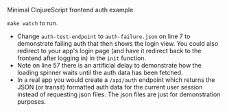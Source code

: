 Minimal ClojureScript frontend auth example.

`make watch` to run.

* Change `auth-test-endpoint` to `auth-failure.json` on line 7 to demonstrate failing auth that then shows the login view. You could also redirect to your app's login page (and have it redirect back to the frontend after logging in) in the `init` function.
* Note on line 57 there is an artificial delay to demonstrate how the loading spinner waits until the auth data has been fetched.
* In a real app you would create a `/api/auth` endpoint which returns the JSON (or transit) formatted auth data for the current user session instead of requesting json files. The json files are just for demonstration purposes.
